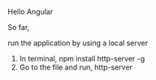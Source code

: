 Hello Angular

So far,

run the application by using a local server

1. In terminal, npm install http-server -g
2. Go to the file and run, http-server
